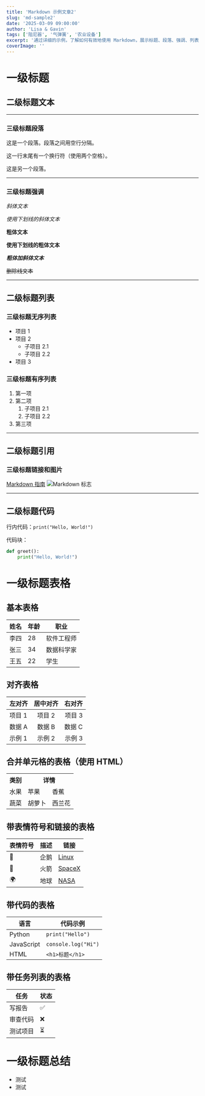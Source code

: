 ```yaml
---
title: 'Markdown 示例文章2'
slug: 'md-sample2'
date: '2025-03-09 09:00:00'
author: 'Lisa & Gavin'
tags: ['阻尼器', '气弹簧', '农业设备']
excerpt: '通过详细的示例，了解如何有效地使用 Markdown，展示标题、段落、强调、列表、链接、图片、代码块、引用、水平线、表格、任务列表、脚注、转义字符和内联 HTML。无论您是初学者还是高级用户，本指南都提供了创建结构良好且视觉吸引人的 Markdown 文档所需的一切内容。学习如何使用对齐、表情符号、链接甚至合并单元格来构建表格。非常适合开发者、写作者以及任何希望提升文档或内容创作技能的人。立即开始优化您的 Markdown 使用吧！'
coverImage: ''
---
```


# 一级标题
## 二级标题文本

---

### 三级标题段落

这是一个段落。段落之间用空行分隔。

这一行末尾有一个换行符（使用两个空格）。  

这是另一个段落。

---

### 三级标题强调
*斜体文本*

_使用下划线的斜体文本_

**粗体文本**

__使用下划线的粗体文本__

***粗体加斜体文本***

~~删除线文本~~

---
## 二级标题列表

### 三级标题无序列表

- 项目 1
- 项目 2
  - 子项目 2.1
  - 子项目 2.2
- 项目 3

### 三级标题有序列表
1. 第一项
2. 第二项
   1. 子项目 2.1
   2. 子项目 2.2
3. 第三项

---
## 二级标题引用

### 三级标题链接和图片
[Markdown 指南](https://www.markdownguide.org)
![Markdown 标志](https://markdown-here.com/img/icon256.png)

---

## 二级标题代码
行内代码：`print("Hello, World!")`

代码块：
```python
def greet():
    print("Hello, World!")
```

# 一级标题表格

## 基本表格
| 姓名       | 年龄 | 职业           |
|------------|-----|----------------|
| 李四       | 28  | 软件工程师     |
| 张三       | 34  | 数据科学家     |
| 王五       | 22  | 学生           |

## 对齐表格
| 左对齐     | 居中对齐 | 右对齐 |
|:-----------|:--------:|--------:|
| 项目 1     | 项目 2   | 项目 3  |
| 数据 A     | 数据 B   | 数据 C  |
| 示例 1     | 示例 2   | 示例 3  |

## 合并单元格的表格（使用 HTML）
<table>
  <tr>
    <th>类别</th>
    <th colspan="2">详情</th>
  </tr>
  <tr>
    <td>水果</td>
    <td>苹果</td>
    <td>香蕉</td>
  </tr>
  <tr>
    <td>蔬菜</td>
    <td>胡萝卜</td>
    <td>西兰花</td>
  </tr>
</table>

## 带表情符号和链接的表格
| 表情符号 | 描述           | 链接                          |
|----------|----------------|-------------------------------|
| 🐧       | 企鹅           | [Linux](https://www.linux.org)|
| 🚀       | 火箭           | [SpaceX](https://www.spacex.com)|
| 🌍       | 地球           | [NASA](https://www.nasa.gov)  |

## 带代码的表格
| 语言      | 代码示例          |
|-----------|-------------------|
| Python    | `print("Hello")`  |
| JavaScript | `console.log("Hi")` |
| HTML      | `<h1>标题</h1>`   |

## 带任务列表的表格
| 任务          | 状态  |
|---------------|--------|
| 写报告        | ✅     |
| 审查代码      | ❌     |
| 测试项目      | ⏳     |

# 一级标题总结

* 测试
* 测试

